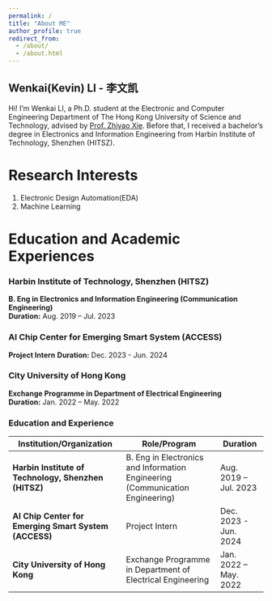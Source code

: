 ```yaml
---
permalink: /
title: "About ME"
author_profile: true
redirect_from: 
  - /about/
  - /about.html
---
```

Wenkai(Kevin) LI - 李文凯
------

Hi! I’m Wenkai LI, a Ph.D. student at the Electronic and Computer Engineering Department of The Hong Kong University of Science and Technology, advised by [Prof. Zhiyao Xie](https://zhiyaoxie.com/). Before that, I received a bachelor’s degree in Electronics and Information Engineering from Harbin Institute of Technology, Shenzhen (HITSZ).

Research Interests
======

1. Electronic Design Automation(EDA)
2. Machine Learning

Education and Academic Experiences
======

### Harbin Institute of Technology, Shenzhen (HITSZ)

**B. Eng in Electronics and Information Engineering (Communication Engineering)**  
**Duration:** Aug. 2019 – Jul. 2023

### AI Chip Center for Emerging Smart System (ACCESS)

**Project Intern**
**Duration:** Dec. 2023 - Jun. 2024


### City University of Hong Kong

**Exchange Programme in Department of Electrical Engineering**  
**Duration:** Jan. 2022 – May. 2022

### Education and Experience

| Institution/Organization                        | Role/Program                                                | Duration                  |
|--------------------------------------------------|------------------------------------------------------------|---------------------------|
| **Harbin Institute of Technology, Shenzhen (HITSZ)** | B. Eng in Electronics and Information Engineering (Communication Engineering) | Aug. 2019 – Jul. 2023    |
| **AI Chip Center for Emerging Smart System (ACCESS)** | Project Intern                                             | Dec. 2023 - Jun. 2024     |
| **City University of Hong Kong**                 | Exchange Programme in Department of Electrical Engineering | Jan. 2022 – May. 2022     |
